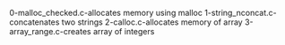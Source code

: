 0-malloc_checked.c-allocates memory using malloc
1-string_nconcat.c-concatenates two strings
2-calloc.c-allocates memory of array
3-array_range.c-creates array of integers
